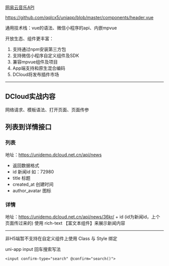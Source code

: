 
[网易云音乐API](https://binaryify.github.io/NeteaseCloudMusicApi/#/?id=neteasecloudmusicapi)

https://github.com/qqlcx5/uniapp/blob/master/components/header.vue

通用技术栈：vue的语法、微信小程序的api、内嵌mpvue

开放生态、组件更丰富：

1. 支持通过npm安装第三方包
2. 支持微信小程序自定义组件及SDK
3. 兼容mpvue组件及项目
4. App端支持和原生混合编码
5. DCloud将发布插件市场

-------

## DCloud实战内容

网络请求、模板语法、打开页面、页面传参

## 列表到详情接口

### 列表
地址：https://unidemo.dcloud.net.cn/api/news
- 返回数据格式
- id 新闻id 如：72980
- title 标题
- created_at 创建时间
- author_avatar 图标

### 详情

地址：https://unidemo.dcloud.net.cn/api/news/36kr/ + id (id为新闻id，上个页面传过来的)
使用 rich-text 【富文本组件】来展示新闻内容
<rich-text class="richText" :nodes="strings"></rich-text> 

-------

非H5端暂不支持在自定义组件上使用 Class 与 Style 绑定

uni-app input 回车搜索写法
```
<input confirm-type="search" @confirm="search()">
```
